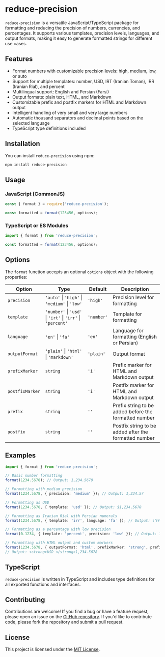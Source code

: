 # reduce-precision

`reduce-precision` is a versatile JavaScript/TypeScript package for formatting and reducing the precision of numbers, currencies, and percentages. It supports various templates, precision levels, languages, and output formats, making it easy to generate formatted strings for different use cases.

## Features

- Format numbers with customizable precision levels: high, medium, low, or auto
- Support for multiple templates: number, USD, IRT (Iranian Toman), IRR (Iranian Rial), and percent
- Multilingual support: English and Persian (Farsi)
- Output formats: plain text, HTML, and Markdown
- Customizable prefix and postfix markers for HTML and Markdown output
- Intelligent handling of very small and very large numbers
- Automatic thousand separators and decimal points based on the selected language
- TypeScript type definitions included

## Installation

You can install `reduce-precision` using npm:

```bash
npm install reduce-precision
```

## Usage

### JavaScript (CommonJS)

```javascript
const { format } = require('reduce-precision');

const formatted = format(123456, options);
```

### TypeScript or ES Modules

```typescript
import { format } from 'reduce-precision';

const formatted = format(123456, options);
```

## Options

The `format` function accepts an optional `options` object with the following properties:

| Option        | Type                                        | Default   | Description                                                        |
| ------------- | ------------------------------------------- | --------- | ------------------------------------------------------------------ |
| `precision`   | `'auto'` \| `'high'` \| `'medium'` \| `'low'` | `'high'`   | Precision level for formatting                                     |
| `template`    | `'number'` \| `'usd'` \| `'irt'` \| `'irr'` \| `'percent'` | `'number'` | Template for formatting                                            |
| `language`    | `'en'` \| `'fa'`                              | `'en'`     | Language for formatting (English or Persian)                       |
| `outputFormat` | `'plain'` \| `'html'` \| `'markdown'`          | `'plain'`  | Output format                                                      |
| `prefixMarker` | `string`                                    | `'i'`      | Prefix marker for HTML and Markdown output                         |
| `postfixMarker` | `string`                                    | `'i'`      | Postfix marker for HTML and Markdown output                        |
| `prefix`       | `string`                                    | `''`       | Prefix string to be added before the formatted number              |
| `postfix`      | `string`                                    | `''`       | Postfix string to be added after the formatted number              |

## Examples

```typescript
import { format } from 'reduce-precision';

// Basic number formatting
format(1234.5678); // Output: 1,234.5678

// Formatting with medium precision
format(1234.5678, { precision: 'medium' }); // Output: 1,234.57

// Formatting as USD
format(1234.5678, { template: 'usd' }); // Output: $1,234.5678

// Formatting as Iranian Rial with Persian numerals
format(1234.5678, { template: 'irr', language: 'fa' }); // Output: ۱٬۲۳۴٫۵۷ ر

// Formatting as a percentage with low precision
format(0.1234, { template: 'percent', precision: 'low' }); // Output: 12%

// Formatting with HTML output and custom markers
format(1234.5678, { outputFormat: 'html', prefixMarker: 'strong', prefix: 'USD ' });
// Output: <strong>USD </strong>1,234.5678
```

## TypeScript

`reduce-precision` is written in TypeScript and includes type definitions for all exported functions and interfaces.

## Contributing

Contributions are welcome! If you find a bug or have a feature request, please open an issue on the [GitHub repository](https://github.com/your-username/reduce-precision). If you'd like to contribute code, please fork the repository and submit a pull request.

## License

This project is licensed under the [MIT License](LICENSE).
